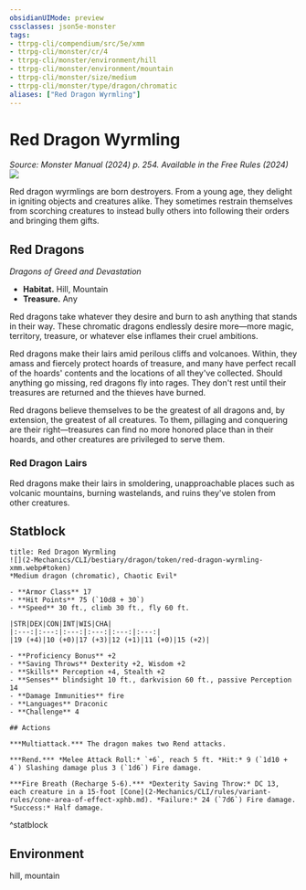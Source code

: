 ```yaml
---
obsidianUIMode: preview
cssclasses: json5e-monster
tags:
- ttrpg-cli/compendium/src/5e/xmm
- ttrpg-cli/monster/cr/4
- ttrpg-cli/monster/environment/hill
- ttrpg-cli/monster/environment/mountain
- ttrpg-cli/monster/size/medium
- ttrpg-cli/monster/type/dragon/chromatic
aliases: ["Red Dragon Wyrmling"]
---
```

# Red Dragon Wyrmling
*Source: Monster Manual (2024) p. 254. Available in the Free Rules (2024)*  
![](2-Mechanics/CLI/bestiary/dragon/img/red-dragon-wyrmling.webp#right)

Red dragon wyrmlings are born destroyers. From a young age, they delight in igniting objects and creatures alike. They sometimes restrain themselves from scorching creatures to instead bully others into following their orders and bringing them gifts.

## Red Dragons

*Dragons of Greed and Devastation*

- **Habitat.** Hill, Mountain  
- **Treasure.** Any  

Red dragons take whatever they desire and burn to ash anything that stands in their way. These chromatic dragons endlessly desire more—more magic, territory, treasure, or whatever else inflames their cruel ambitions.

Red dragons make their lairs amid perilous cliffs and volcanoes. Within, they amass and fiercely protect hoards of treasure, and many have perfect recall of the hoards' contents and the locations of all they've collected. Should anything go missing, red dragons fly into rages. They don't rest until their treasures are returned and the thieves have burned.

Red dragons believe themselves to be the greatest of all dragons and, by extension, the greatest of all creatures. To them, pillaging and conquering are their right—treasures can find no more honored place than in their hoards, and other creatures are privileged to serve them.

### Red Dragon Lairs

Red dragons make their lairs in smoldering, unapproachable places such as volcanic mountains, burning wastelands, and ruins they've stolen from other creatures.

## Statblock

```ad-statblock
title: Red Dragon Wyrmling
![](2-Mechanics/CLI/bestiary/dragon/token/red-dragon-wyrmling-xmm.webp#token)
*Medium dragon (chromatic), Chaotic Evil*

- **Armor Class** 17 
- **Hit Points** 75 (`10d8 + 30`) 
- **Speed** 30 ft., climb 30 ft., fly 60 ft.

|STR|DEX|CON|INT|WIS|CHA|
|:---:|:---:|:---:|:---:|:---:|:---:|
|19 (+4)|10 (+0)|17 (+3)|12 (+1)|11 (+0)|15 (+2)|

- **Proficiency Bonus** +2
- **Saving Throws** Dexterity +2, Wisdom +2
- **Skills** Perception +4, Stealth +2
- **Senses** blindsight 10 ft., darkvision 60 ft., passive Perception 14
- **Damage Immunities** fire
- **Languages** Draconic
- **Challenge** 4

## Actions

***Multiattack.*** The dragon makes two Rend attacks.

***Rend.*** *Melee Attack Roll:* `+6`, reach 5 ft. *Hit:* 9 (`1d10 + 4`) Slashing damage plus 3 (`1d6`) Fire damage.

***Fire Breath (Recharge 5-6).*** *Dexterity Saving Throw:* DC 13, each creature in a 15-foot [Cone](2-Mechanics/CLI/rules/variant-rules/cone-area-of-effect-xphb.md). *Failure:* 24 (`7d6`) Fire damage. *Success:* Half damage.
```
^statblock

## Environment

hill, mountain